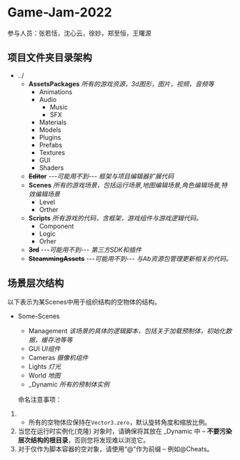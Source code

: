 # Game-Jam-2022

参与人员：张若恬，沈心云，徐妙，郑至恒，王曙源

## 项目文件夹目录架构

* ../
  * **AssetsPackages**  *所有的游戏资源，3d图形，图片，视频，音频等*
    * Animations
    * Audio
      * Music
      * SFX
    * Materials
    * Models
    * Plugins
    * Prefabs
    * Textures
    * GUI
    * Shaders
  * **~~Edito~~r**  *---可能用不到---* *框架与项目编辑器扩展代码*
  * **Scenes**  *所有的游戏场景，包括运行场景,地图编辑场景,角色编辑场景,特效编辑场景*
    * Level
    * Orther
  * **Scripts**  *所有游戏的代码，含框架，游戏组件与游戏逻辑代码。*
    * Component
    * Logic
    * Orher
  * **~~3rd~~** *---可能用不到---* *第三方SDK和插件*
  * **~~SteammingAssets~~** *---可能用不到---*  *与Ab资源包管理更新相关的代码。*

## 场景层次结构

以下表示为某Scenes中用于组织结构的空物体的结构。

* Some-Scenes
  
  * Management *该场景的具体的逻辑脚本，包括关于加载预制体，初始化数据，缓存池等等*
  * GUI *UI组件*
  * Cameras *摄像机组件*
  * Lights *灯光*
  * World *地图*
  * _Dynamic *所有的预制体实例*
  
  命名注意事项：

1. * 所有的空物体应保持在`Vector3.zero`，默认旋转角度和缩放比例。
2. 当您在运行时实例化(克隆) 对象时，请确保将其放在 _Dynamic 中 – **不要污染层次结构的根目录**，否则您将发现难以浏览它。
3.  对于仅作为脚本容器的空对象，请使用“@”作为前缀 – 例如@Cheats。
